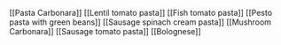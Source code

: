 [[Pasta Carbonara]]
[[Lentil tomato pasta]]
[[Fish tomato pasta]]
[[Pesto pasta with green beans]]
[[Sausage spinach cream pasta]]
[[Mushroom Carbonara]]
[[Sausage tomato pasta]]
[[Bolognese]]
